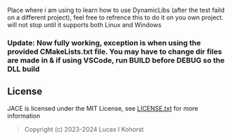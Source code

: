 Place where i am using to learn how to use DynamicLibs (after the test faild on a different project), feel free to refrence this to do it on you own project.
will not stop until it supports both Linux and Windows

### Update: Now fully working, exception is when using the provided CMakeLists.txt file. You may have to change dir files are made in & if using VSCode, run BUILD before DEBUG so the DLL build

## License
JACE is licensed under the MIT License, see [LICENSE.txt](https://github.com/Hedge239/JACE/blob/Latest-Dev/LICENSE.txt) for more information
> Copyright (c) 2023-2024 Lucas I Kohorst
